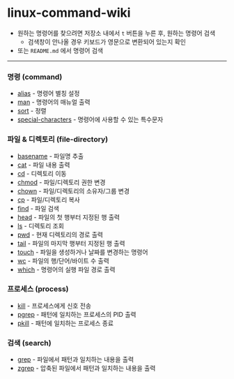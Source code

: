 # linux-command-wiki

* 원하는 명령어를 찾으려면 저장소 내에서 `t` 버튼을 누른 후, 원하는 명령어 검색
    * 검색창이 안나올 경우 키보드가 영문으로 변환되어 있는지 확인
* 또는 `README.md` 에서 명령어 검색

-------

### 명령 (command)

* [alias](https://github.com/hongsii/linux-command-wiki/blob/master/command/alias.md) - 명령어 별칭 설정
* [man](https://github.com/hongsii/linux-command-wiki/blob/master/command/man.md) - 명령어의 매뉴얼 출력
* [sort](https://github.com/hongsii/linux-command-wiki/blob/master/command/sort.md) - 정렬
* [special-characters](https://github.com/hongsii/linux-command-wiki/blob/master/command/special-characters.md) - 명령어에 사용할 수 있는 특수문자

### 파일 & 디렉토리 (file-directory)

* [basename](https://github.com/hongsii/linux-command-wiki/blob/master/file-directory/basename.md) - 파일명 추출
* [cat](https://github.com/hongsii/linux-command-wiki/blob/master/file-directory/cat.md) - 파일 내용 출력
* [cd](https://github.com/hongsii/linux-command-wiki/blob/master/file-directory/cd.md) - 디렉토리 이동
* [chmod](https://github.com/hongsii/linux-command-wiki/blob/master/file-directory/chmod.md) - 파일/디렉토리 권한 변경
* [chown](https://github.com/hongsii/linux-command-wiki/blob/master/file-directory/chown.md) - 파일/디렉토리의 소유자/그룹 변경
* [cp](https://github.com/hongsii/linux-command-wiki/blob/master/file-directory/cp.md) - 파일/디렉토리 복사
* [find](https://github.com/hongsii/linux-command-wiki/blob/master/file-directory/find.md) - 파일 검색
* [head](https://github.com/hongsii/linux-command-wiki/blob/master/file-directory/head.md) - 파일의 첫 행부터 지정된 행 출력
* [ls](https://github.com/hongsii/linux-command-wiki/blob/master/file-directory/ls.md) - 디렉토리 조회
* [pwd](https://github.com/hongsii/linux-command-wiki/blob/master/file-directory/pwd.md) - 현재 디렉토리의 경로 출력
* [tail](https://github.com/hongsii/linux-command-wiki/blob/master/file-directory/tail.md) - 파일의 마지막 행부터 지정된 행 출력
* [touch](https://github.com/hongsii/linux-command-wiki/blob/master/file-directory/touch.md) - 파일을 생성하거나 날짜를 변경하는 명령어
* [wc](https://github.com/hongsii/linux-command-wiki/blob/master/file-directory/wc.md) - 파일의 행/단어/바이트 수 출력
* [which](https://github.com/hongsii/linux-command-wiki/blob/master/file-directory/which.md) - 명령어의 실행 파일 경로 출력

### 프로세스 (process)

* [kill](https://github.com/hongsii/linux-command-wiki/blob/master/process/kill.md) - 프로세스에게 신호 전송
* [pgrep](https://github.com/hongsii/linux-command-wiki/blob/master/process/pgrep.md) - 패턴에 일치하는 프로세스의 PID 출력
* [pkill](https://github.com/hongsii/linux-command-wiki/blob/master/process/pkill.md) - 패턴에 일치하는 프로세스 종료


### 검색 (search)

* [grep](https://github.com/hongsii/linux-command-wiki/blob/master/search/grep.md) - 파일에서 패턴과 일치하는 내용을 출력
* [zgrep](https://github.com/hongsii/linux-command-wiki/blob/master/search/zgrep.md) - 압축된 파일에서 패턴과 일치하는 내용을 출력


